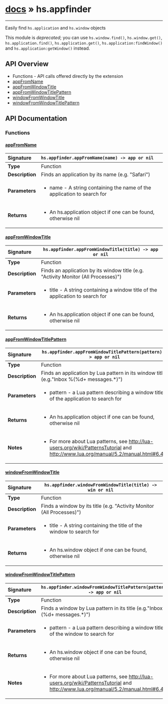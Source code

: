 # [docs](index.md) » hs.appfinder
---

Easily find ```hs.application``` and ```hs.window``` objects

This module is *deprecated*; you can use `hs.window.find()`, `hs.window.get()`, `hs.application.find()`,
`hs.application.get()`, `hs.application:findWindow()` and `hs.application:getWindow()` instead.

## API Overview
* Functions - API calls offered directly by the extension
 * [appFromName](#appfromname)
 * [appFromWindowTitle](#appfromwindowtitle)
 * [appFromWindowTitlePattern](#appfromwindowtitlepattern)
 * [windowFromWindowTitle](#windowfromwindowtitle)
 * [windowFromWindowTitlePattern](#windowfromwindowtitlepattern)

## API Documentation

### Functions

#### [appFromName](#appfromname)
| <span style="float: left;">**Signature**</span> | <span style="float: left;">`hs.appfinder.appFromName(name) -> app or nil` </span>                                                          |
| -----------------------------------------------------|---------------------------------------------------------------------------------------------------------|
| **Type**                                             | Function                                                                                         |
| **Description**                                      | Finds an application by its name (e.g. "Safari")                                                                                         |
| **Parameters**                                       | <ul><li>name - A string containing the name of the application to search for</li></ul>   |
| **Returns**                                          | <ul><li>An hs.application object if one can be found, otherwise nil</li></ul>            |

#### [appFromWindowTitle](#appfromwindowtitle)
| <span style="float: left;">**Signature**</span> | <span style="float: left;">`hs.appfinder.appFromWindowTitle(title) -> app or nil` </span>                                                          |
| -----------------------------------------------------|---------------------------------------------------------------------------------------------------------|
| **Type**                                             | Function                                                                                         |
| **Description**                                      | Finds an application by its window title (e.g. "Activity Monitor (All Processes)")                                                                                         |
| **Parameters**                                       | <ul><li>title - A string containing a window title of the application to search for</li></ul>   |
| **Returns**                                          | <ul><li>An hs.application object if one can be found, otherwise nil</li></ul>            |

#### [appFromWindowTitlePattern](#appfromwindowtitlepattern)
| <span style="float: left;">**Signature**</span> | <span style="float: left;">`hs.appfinder.appFromWindowTitlePattern(pattern) -> app or nil` </span>                                                          |
| -----------------------------------------------------|---------------------------------------------------------------------------------------------------------|
| **Type**                                             | Function                                                                                         |
| **Description**                                      | Finds an application by Lua pattern in its window title (e.g."Inbox %(%d+ messages.*)")                                                                                         |
| **Parameters**                                       | <ul><li>pattern - a Lua pattern describing a window title of the application to search for</li></ul>   |
| **Returns**                                          | <ul><li>An hs.application object if one can be found, otherwise nil</li></ul>            |
| **Notes**                                            | <ul><li>For more about Lua patterns, see http://lua-users.org/wiki/PatternsTutorial and http://www.lua.org/manual/5.2/manual.html#6.4.1</li></ul>                 |

#### [windowFromWindowTitle](#windowfromwindowtitle)
| <span style="float: left;">**Signature**</span> | <span style="float: left;">`hs.appfinder.windowFromWindowTitle(title) -> win or nil` </span>                                                          |
| -----------------------------------------------------|---------------------------------------------------------------------------------------------------------|
| **Type**                                             | Function                                                                                         |
| **Description**                                      | Finds a window by its title (e.g. "Activity Monitor (All Processes)")                                                                                         |
| **Parameters**                                       | <ul><li>title - A string containing the title of the window to search for</li></ul>   |
| **Returns**                                          | <ul><li>An hs.window object if one can be found, otherwise nil</li></ul>            |

#### [windowFromWindowTitlePattern](#windowfromwindowtitlepattern)
| <span style="float: left;">**Signature**</span> | <span style="float: left;">`hs.appfinder.windowFromWindowTitlePattern(pattern) -> app or nil` </span>                                                          |
| -----------------------------------------------------|---------------------------------------------------------------------------------------------------------|
| **Type**                                             | Function                                                                                         |
| **Description**                                      | Finds a window by Lua pattern in its title (e.g."Inbox %(%d+ messages.*)")                                                                                         |
| **Parameters**                                       | <ul><li>pattern - a Lua pattern describing a window title of the window to search for</li></ul>   |
| **Returns**                                          | <ul><li>An hs.window object if one can be found, otherwise nil</li></ul>            |
| **Notes**                                            | <ul><li>For more about Lua patterns, see http://lua-users.org/wiki/PatternsTutorial and http://www.lua.org/manual/5.2/manual.html#6.4.1</li></ul>                 |

